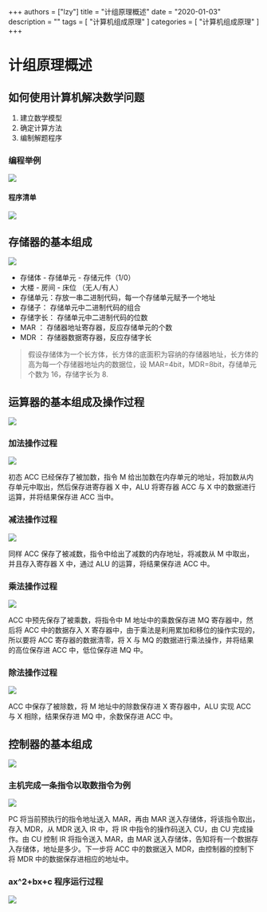 +++
authors = ["lzy"]
title = "计组原理概述"
date = "2020-01-03"
description = ""
tags = [
    "计算机组成原理"
]
categories = [
    "计算机组成原理"
]
+++

# 计组原理概述

## 如何使用计算机解决数学问题

1. 建立数学模型
2. 确定计算方法
3. 编制解题程序

### 编程举例

![](../static/Me2sbF8yQo6gLUxkkhRcIzO1nZc.png)

#### 程序清单

![](../static/D4txbW06xoKYgAxayY9cvZCWnvh.png)

## 存储器的基本组成

![](../static/XVVYbciiMoHm5XxwMEfc87nmnEh.png)

- 存储体 - 存储单元 - 存储元件（1/0）
- 大楼 - 房间 - 床位 （无人/有人）
- 存储单元：存放一串二进制代码，每一个存储单元赋予一个地址
- 存储子： 存储单元中二进制代码的组合
- 存储字长： 存储单元中二进制代码的位数
- MAR ： 存储器地址寄存器，反应存储单元的个数
- MDR ： 存储器数据寄存器，反应存储字长

> 假设存储体为一个长方体，长方体的底面积为容纳的存储器地址，长方体的高为每一个存储器地址内的数据位，设 MAR=4bit，MDR=8bit，存储单元个数为 16，存储字长为 8.

## 运算器的基本组成及操作过程

![](../static/F14QbREUGoGz0exkEIDc0hm1nVc.png)

### 加法操作过程

![](../static/ISfdb1TRTokoOZxNYixc34zCnPe.png)

初态 ACC 已经保存了被加数，指令 M 给出加数在内存单元的地址，将加数从内存单元中取出，然后保存进寄存器 X 中，ALU 将寄存器 ACC 与 X 中的数据进行运算，并将结果保存进 ACC 当中。

### 减法操作过程

![](../static/GQSab9bZKoRo8IxvukScHH80nKc.png)

同样 ACC 保存了被减数，指令中给出了减数的内存地址，将减数从 M 中取出，并且存入寄存器 X 中，通过 ALU 的运算，将结果保存进 ACC 中。

### 乘法操作过程

![](../static/Zl3xbwIbqo6HMkxVflScrNPznNd.png)

ACC 中预先保存了被乘数，将指令中 M 地址中的乘数保存进 MQ 寄存器中，然后将 ACC 中的数据存入 X 寄存器中，由于乘法是利用累加和移位的操作实现的，所以要将 ACC 寄存器的数据清零，将 X 与 MQ 的数据进行乘法操作，并将结果的高位保存进 ACC 中，低位保存进 MQ 中。

### 除法操作过程

![](../static/EF2mboTwYodud6xTB9lcHdRLnIc.png)

ACC 中保存了被除数，将 M 地址中的除数保存进 X 寄存器中，ALU 实现 ACC 与 X 相除，结果保存进 MQ 中，余数保存进 ACC 中。

## 控制器的基本组成

![](../static/NCP1b1xYpooU6fxJpt7cywqGnye.png)

### 主机完成一条指令以取数指令为例

![](../static/YTSMbZlXko0RBDxMbSac9C5Cnhf.png)

PC 将当前预执行的指令地址送入 MAR，再由 MAR 送入存储体，将该指令取出，存入 MDR，从 MDR 送入 IR 中，将 IR 中指令的操作码送入 CU，由 CU 完成操作。由 CU 控制 IR 将指令送入 MAR，由 MAR 送入存储体，告知将有一个数据存入存储体，地址是多少。下一步将 ACC 中的数据送入 MDR，由控制器的控制下将 MDR 中的数据保存进相应的地址中。

### ax^2+bx+c 程序运行过程

![](../static/Gg8hbzdrmoTHPWxsatjc3Hqjnkh.png)
